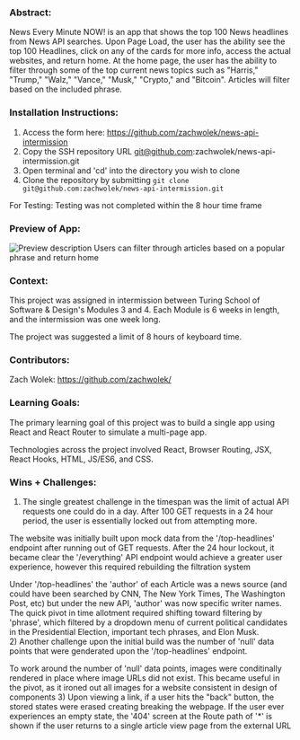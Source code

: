 ### Abstract:
[//]: <> (Briefly describe what you built and its features. What problem is the app solving? How does this application solve that problem?)
News Every Minute NOW! is an app that shows the top 100 News headlines from News API searches. Upon Page Load, the user has the ability see the top 100 Headlines, click on any of the cards for more info, access the actual websites, and return home. At the home page, the user has the ability to filter through some of the top current news topics such as "Harris," "Trump," "Walz," "Vance," "Musk," "Crypto," and "Bitcoin". Articles will filter based on the included phrase. 

### Installation Instructions:
[//]: <> (What steps does a person have to take to get your app cloned down and running?)
1) Access the form here: https://github.com/zachwolek/news-api-intermission
2) Copy the SSH repository URL git@github.com:zachwolek/news-api-intermission.git
3) Open terminal and 'cd' into the directory you wish to clone 
4) Clone the repository by submitting `git clone git@github.com:zachwolek/news-api-intermission.git`

For Testing:
Testing was not completed within the 8 hour time frame 

### Preview of App:
[//]: <> (Provide ONE gif or screenshot of your application - choose the "coolest" piece of functionality to show off.)
![Preview description](https://imgur.com/a/SxKKkCY)
Users can filter through articles based on a popular phrase and return home 


### Context:
[//]: <> (Give some context for the project here. How long did you have to work on it? How far into the Turing program are you?)
This project was assigned in intermission between Turing School of Software & Design's Modules 3 and 4. Each Module is 6 weeks in length, and the intermission was one week long. 

The project was suggested a limit of 8 hours of keyboard time. 

### Contributors:
[//]: <> (Who worked on this application? Link to their GitHubs.)
Zach Wolek: https://github.com/zachwolek/

### Learning Goals:
[//]: <> (What were the learning goals of this project? What tech did you work with?)
The primary learning goal of this project was to build a single app using React and React Router to simulate a multi-page app.  

Technologies across the project involved React, Browser Routing, JSX, React Hooks, HTML, JS/ES6, and CSS. 


### Wins + Challenges:
[//]: <> (What are 2-3 wins you have from this project? What were some challenges you faced - and how did you get over them?)
1) The single greatest challenge in the timespan was the limit of actual API requests one could do in a day. After 100 GET requests in a 24 hour period, the user is essentially locked out from attempting more. 

The website was initially built upon mock data from the '/top-headlines' endpoint after running out of GET requests. After the 24 hour lockout, it became clear the '/everything' API endpoint would achieve a greater user experience, however this required rebuilding the filtration system

Under '/top-headlines' the 'author' of each Article was a news source (and could have been searched by CNN, The New York Times, The Washington Post, etc) but under the new API, 'author' was now specific writer names. The quick pivot in time allotment required shifting toward filtering by 'phrase', which filtered by a dropdown menu of current political candidates in the Presidential Election, important tech phrases, and Elon Musk.  
2) Another challenge upon the initial build was the number of 'null' data points that were genderated upon the '/top-headlines' endpoint. 

To work around the number of 'null' data points, images were conditinally rendered in place where image URLs did not exist. This became useful in the pivot, as it ironed out all images for a website consistent in design of components
3) Upon viewing a link, if a user hits the "back" button, the stored states were erased creating breaking the webpage. If the user ever experiences an empty state, the '404' screen at the Route path of '*' is shown if the user returns to a single article view page from the external URL
